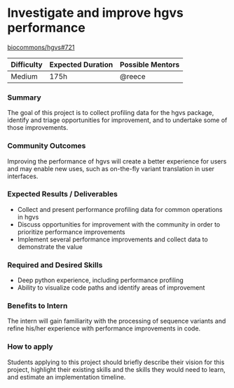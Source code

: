 # Investigate and improve hgvs performance

[biocommons/hgvs#721](https://github.com/biocommons/hgvs/issues/721)

| Difficulty | Expected Duration | Possible Mentors |
|-|-|-|
| Medium | 175h | @reece |

### Summary

The goal of this project is to collect profiling data for the hgvs package, identify and triage opportunities for improvement, and to undertake some of those improvements.

### Community Outcomes

Improving the performance of hgvs will create a better experience for users and may enable new uses, such as on-the-fly variant translation in user interfaces.

### Expected Results / Deliverables

- Collect and present performance profiling data for common operations in hgvs
- Discuss opportunities for improvement with the community in order to prioritize performance improvements
- Implement several performance improvements and collect data to demonstrate the value

### Required and Desired Skills

- Deep python experience, including performance profiling
- Ability to visualize code paths and identify areas of improvement

### Benefits to Intern

The intern will gain familiarity with the processing of sequence variants and refine his/her experience with performance improvements in code.

### How to apply

Students applying to this project should briefly describe their vision for this project, highlight their existing skills and the skills they would need to learn, and estimate an implementation timeline.

